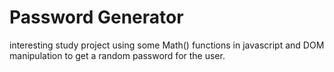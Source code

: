 # Password Generator
interesting study project using some Math() functions in javascript and DOM manipulation to get a random password for the user.
